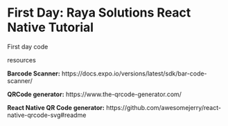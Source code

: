 # First Day: Raya Solutions React Native Tutorial

First day code

resources
 
 <p><b>Barcode Scanner:</b> https://docs.expo.io/versions/latest/sdk/bar-code-scanner/ </p>
 <p><b>QRCode generator:</b> https://www.the-qrcode-generator.com/ </p>
 <p><b>React Native QR Code generator:</b> https://github.com/awesomejerry/react-native-qrcode-svg#readme</p>
